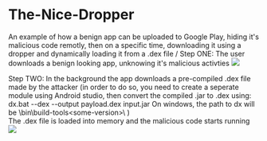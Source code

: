 # The-Nice-Dropper
An example of how a benign app can be uploaded to Google Play, hiding it's malicious code remotly, then on a specific time, downloading it using a dropper and dynamically loading it from a .dex file
/
Step ONE:
The user downloads a benign looking app, unknowing it's malicious activties
<img src="https://github.com/dor-alt/The-Nice-Dropper/raw/master/TheNiceDropper/1.png" />

Step TWO:
In the background the app downloads a pre-compiled .dex file made by the attacker (in order to do so, you need to create a seperate module using Android studio, then convert the compiled .jar to .dex using: 
dx.bat --dex --output payload.dex  input.jar
On windows, the path to dx will be <your-Android-path>\bin\build-tools\<some-version>\ )\
The .dex file is loaded into memory and the malicious code starts running
<img src="https://github.com/dor-alt/The-Nice-Dropper/raw/master/TheNiceDropper/2.png" />
